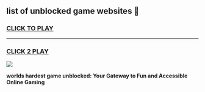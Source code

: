 
## list of unblocked game websites 👋
<h3>
<a href="https://premium.freeplayer.one?title=list_of_unblocked_game_websites&ref=13F">CLICK TO PLAY</a></h3>
<hr>

<h3>
<a href="https://premium.freeplayer.one?title=list_of_unblocked_game_websites&ref=13F">CLICK 2 PLAY</a>
  
</h3>

<a href="https://premium.freeplayer.one?title=list_of_unblocked_game_websites&ref=12F/"><img src="https://clearcache.store/games.png"></a>


**worlds hardest game unblocked: Your Gateway to Fun and Accessible Online Gaming**
